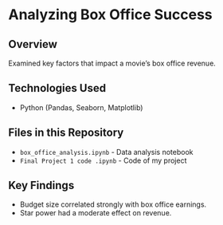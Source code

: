 # Analyzing Box Office Success
## Overview
Examined key factors that impact a movie’s box office revenue.

## Technologies Used
- Python (Pandas, Seaborn, Matplotlib)

## Files in this Repository
- `box_office_analysis.ipynb` - Data analysis notebook
- `Final Project 1 code .ipynb` - Code of my project

## Key Findings
- Budget size correlated strongly with box office earnings.
- Star power had a moderate effect on revenue.
